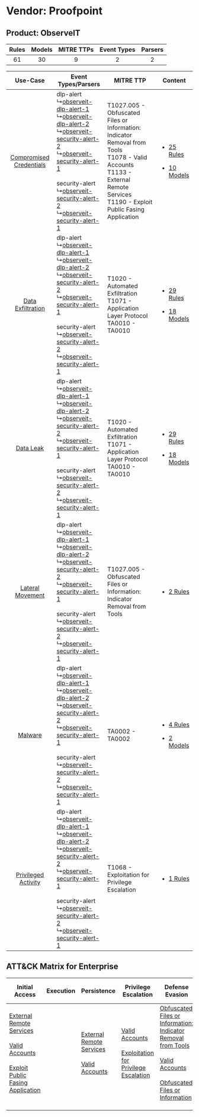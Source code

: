 Vendor: Proofpoint
==================
Product: ObserveIT
------------------
| Rules | Models | MITRE TTPs | Event Types | Parsers |
|:-----:|:------:|:----------:|:-----------:|:-------:|
|  61   |   30   |     9      |      2      |    2    |

|    Use-Case    | Event Types/Parsers    | MITRE TTP    | Content    |
|:----:| ---- | ---- | ---- |
| [Compromised Credentials](../../../UseCases/uc_compromised_credentials.md) |  dlp-alert<br> ↳[observeit-dlp-alert-1](Ps/pC_observeitdlpalert1.md)<br> ↳[observeit-dlp-alert-2](Ps/pC_observeitdlpalert2.md)<br> ↳[observeit-security-alert-2](Ps/pC_observeitsecurityalert2.md)<br> ↳[observeit-security-alert-1](Ps/pC_observeitsecurityalert1.md)<br><br> security-alert<br> ↳[observeit-security-alert-2](Ps/pC_observeitsecurityalert2.md)<br> ↳[observeit-security-alert-1](Ps/pC_observeitsecurityalert1.md)<br> | T1027.005 - Obfuscated Files or Information: Indicator Removal from Tools<br>T1078 - Valid Accounts<br>T1133 - External Remote Services<br>T1190 - Exploit Public Fasing Application<br> | [<ul><li>25 Rules</li></ul><ul><li>10 Models</li></ul>](RM/r_m_proofpoint_observeit_Compromised_Credentials.md) |
|       [Data Exfiltration](../../../UseCases/uc_data_exfiltration.md)       |  dlp-alert<br> ↳[observeit-dlp-alert-1](Ps/pC_observeitdlpalert1.md)<br> ↳[observeit-dlp-alert-2](Ps/pC_observeitdlpalert2.md)<br> ↳[observeit-security-alert-2](Ps/pC_observeitsecurityalert2.md)<br> ↳[observeit-security-alert-1](Ps/pC_observeitsecurityalert1.md)<br><br> security-alert<br> ↳[observeit-security-alert-2](Ps/pC_observeitsecurityalert2.md)<br> ↳[observeit-security-alert-1](Ps/pC_observeitsecurityalert1.md)<br> | T1020 - Automated Exfiltration<br>T1071 - Application Layer Protocol<br>TA0010 - TA0010<br>    | [<ul><li>29 Rules</li></ul><ul><li>18 Models</li></ul>](RM/r_m_proofpoint_observeit_Data_Exfiltration.md)       |
|    [Data Leak](../../../UseCases/uc_data_leak.md)    |  dlp-alert<br> ↳[observeit-dlp-alert-1](Ps/pC_observeitdlpalert1.md)<br> ↳[observeit-dlp-alert-2](Ps/pC_observeitdlpalert2.md)<br> ↳[observeit-security-alert-2](Ps/pC_observeitsecurityalert2.md)<br> ↳[observeit-security-alert-1](Ps/pC_observeitsecurityalert1.md)<br><br> security-alert<br> ↳[observeit-security-alert-2](Ps/pC_observeitsecurityalert2.md)<br> ↳[observeit-security-alert-1](Ps/pC_observeitsecurityalert1.md)<br> | T1020 - Automated Exfiltration<br>T1071 - Application Layer Protocol<br>TA0010 - TA0010<br>    | [<ul><li>29 Rules</li></ul><ul><li>18 Models</li></ul>](RM/r_m_proofpoint_observeit_Data_Leak.md)    |
|        [Lateral Movement](../../../UseCases/uc_lateral_movement.md)        |  dlp-alert<br> ↳[observeit-dlp-alert-1](Ps/pC_observeitdlpalert1.md)<br> ↳[observeit-dlp-alert-2](Ps/pC_observeitdlpalert2.md)<br> ↳[observeit-security-alert-2](Ps/pC_observeitsecurityalert2.md)<br> ↳[observeit-security-alert-1](Ps/pC_observeitsecurityalert1.md)<br><br> security-alert<br> ↳[observeit-security-alert-2](Ps/pC_observeitsecurityalert2.md)<br> ↳[observeit-security-alert-1](Ps/pC_observeitsecurityalert1.md)<br> | T1027.005 - Obfuscated Files or Information: Indicator Removal from Tools<br>    | [<ul><li>2 Rules</li></ul>](RM/r_m_proofpoint_observeit_Lateral_Movement.md)    |
|    [Malware](../../../UseCases/uc_malware.md)    |  dlp-alert<br> ↳[observeit-dlp-alert-1](Ps/pC_observeitdlpalert1.md)<br> ↳[observeit-dlp-alert-2](Ps/pC_observeitdlpalert2.md)<br> ↳[observeit-security-alert-2](Ps/pC_observeitsecurityalert2.md)<br> ↳[observeit-security-alert-1](Ps/pC_observeitsecurityalert1.md)<br><br> security-alert<br> ↳[observeit-security-alert-2](Ps/pC_observeitsecurityalert2.md)<br> ↳[observeit-security-alert-1](Ps/pC_observeitsecurityalert1.md)<br> | TA0002 - TA0002<br>    | [<ul><li>4 Rules</li></ul><ul><li>2 Models</li></ul>](RM/r_m_proofpoint_observeit_Malware.md)    |
|     [Privileged Activity](../../../UseCases/uc_privileged_activity.md)     |  dlp-alert<br> ↳[observeit-dlp-alert-1](Ps/pC_observeitdlpalert1.md)<br> ↳[observeit-dlp-alert-2](Ps/pC_observeitdlpalert2.md)<br> ↳[observeit-security-alert-2](Ps/pC_observeitsecurityalert2.md)<br> ↳[observeit-security-alert-1](Ps/pC_observeitsecurityalert1.md)<br><br> security-alert<br> ↳[observeit-security-alert-2](Ps/pC_observeitsecurityalert2.md)<br> ↳[observeit-security-alert-1](Ps/pC_observeitsecurityalert1.md)<br> | T1068 - Exploitation for Privilege Escalation<br>    | [<ul><li>1 Rules</li></ul>](RM/r_m_proofpoint_observeit_Privileged_Activity.md)    |

ATT&CK Matrix for Enterprise
----------------------------
| Initial Access                                                                                                                                                                                                                         | Execution | Persistence                                                                                                                                      | Privilege Escalation                                                                                                                                          | Defense Evasion                                                                                                                                                                                                                                                               | Credential Access | Discovery | Lateral Movement | Collection | Command and Control                                                             | Exfiltration                                                                | Impact |
| -------------------------------------------------------------------------------------------------------------------------------------------------------------------------------------------------------------------------------------- | --------- | ------------------------------------------------------------------------------------------------------------------------------------------------ | ------------------------------------------------------------------------------------------------------------------------------------------------------------- | ----------------------------------------------------------------------------------------------------------------------------------------------------------------------------------------------------------------------------------------------------------------------------- | ----------------- | --------- | ---------------- | ---------- | ------------------------------------------------------------------------------- | --------------------------------------------------------------------------- | ------ |
| [External Remote Services](https://attack.mitre.org/techniques/T1133)<br><br>[Valid Accounts](https://attack.mitre.org/techniques/T1078)<br><br>[Exploit Public Fasing Application](https://attack.mitre.org/techniques/T1190)<br><br> |           | [External Remote Services](https://attack.mitre.org/techniques/T1133)<br><br>[Valid Accounts](https://attack.mitre.org/techniques/T1078)<br><br> | [Valid Accounts](https://attack.mitre.org/techniques/T1078)<br><br>[Exploitation for Privilege Escalation](https://attack.mitre.org/techniques/T1068)<br><br> | [Obfuscated Files or Information: Indicator Removal from Tools](https://attack.mitre.org/techniques/T1027/005)<br><br>[Valid Accounts](https://attack.mitre.org/techniques/T1078)<br><br>[Obfuscated Files or Information](https://attack.mitre.org/techniques/T1027)<br><br> |                   |           |                  |            | [Application Layer Protocol](https://attack.mitre.org/techniques/T1071)<br><br> | [Automated Exfiltration](https://attack.mitre.org/techniques/T1020)<br><br> |        |